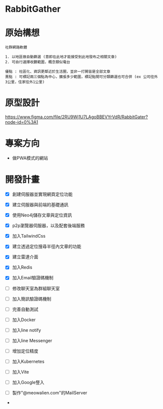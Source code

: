 # RabbitGather

# 原始構想

```
社群網路軟體

1. 以地區做自動篩選 (意即在此地才能接受到此地發布之相關文章)
2. 可自行選擇收聽範圍，概念類似電台

優點 : 社區化、資訊更鄰近於生活圈，並非一打開皆是全部文章
賣點 : 可標記兩三個點為中心，擴張多少範圍，標記點間可分類篩選也可合併 (ex 公司往外3公里，住家往外1公里)
```

# 原型設計
https://www.figma.com/file/2RU9Wj1U7LAgoBBEVYrVdR/RabbitGater?node-id=0%3A1


# 專案方向
* 做PWA模式的網站

# 開發計畫
* [x] 創建伺服器並實現網頁定位功能
* [x] 建立伺服器與前端的基礎通訊
* [x] 使用Neo4j儲存文章與定位資訊
* [x] p2p瀏覽器伺服器，以及配套後端服務
* [x] 加入TailwindCss
* [x] 建立透過定位搜尋半徑內文章的功能
* [x] 建立雷達介面 
* [x] 加入Redis
* [x] 加入Email驗證碼機制
* [ ] 修改聊天室為群組聊天室
* [ ] 加入簡訊驗證碼機制
* [ ] 完善自動測試
* [ ] 加入Docker
* [ ] 加入line notify
* [ ] 加入line Messenger


* [ ] 增加定位精度
* [ ] 加入Kubernetes
* [ ] 加入Vite
* [ ] 加入Google豋入
* [ ] 製作"@meowalien.com"的MailServer
*














